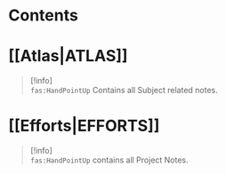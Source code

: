 # Contents

# [[Atlas|ATLAS]]



> [!info]  
> `fas:HandPointUp` Contains all Subject related notes.

# [[Efforts|EFFORTS]]

> [!info]  
> `fas:HandPointUp` contains all Project Notes.
